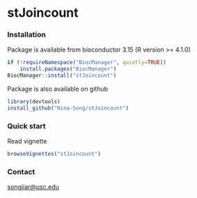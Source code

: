 # stJoincount

### Installation
Package is available from bioconductor 3.15 (R version >= 4.1.0)
```r
if (!requireNamespace("BiocManager", quietly=TRUE))
    install.packages("BiocManager")
BiocManager::install("stJoincount")
```

Package is also available on github
```r
library(devtools)
install_github("Nina-Song/stJoincount")
```  

### Quick start
Read vignette
```r
browseVignettes("stJoincount")
``` 

### Contact
songjiar@usc.edu
